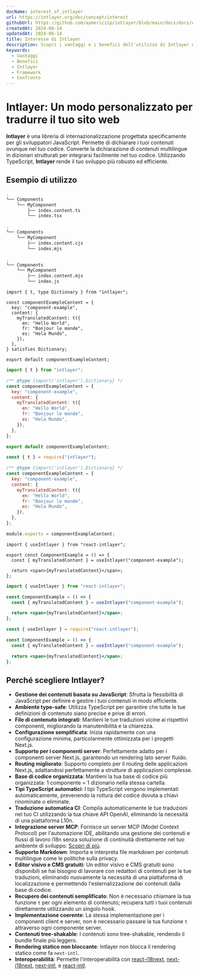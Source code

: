 ```yaml
---
docName: interest_of_intlayer
url: https://intlayer.org/doc/concept/interest
githubUrl: https://github.com/aymericzip/intlayer/blob/main/docs/docs/en/interest_of_intlayer.md
createdAt: 2024-08-14
updatedAt: 2024-08-14
title: Interesse di Intlayer
description: Scopri i vantaggi e i benefici dell'utilizzo di Intlayer nei tuoi progetti. Comprendi perché Intlayer si distingue tra altri framework.
keywords:
  - Vantaggi
  - Benefici
  - Intlayer
  - Framework
  - Confronto
---
```


# Intlayer: Un modo personalizzato per tradurre il tuo sito web

**Intlayer** è una libreria di internazionalizzazione progettata specificamente per gli sviluppatori JavaScript. Permette di dichiarare i tuoi contenuti ovunque nel tuo codice. Converte la dichiarazione di contenuti multilingue in dizionari strutturati per integrarsi facilmente nel tuo codice. Utilizzando TypeScript, **Intlayer** rende il tuo sviluppo più robusto ed efficiente.

## Esempio di utilizzo

```bash codeFormat="typescript"
.
└── Components
    └── MyComponent
        ├── index.content.ts
        └── index.tsx
```

```bash codeFormat="commonjs"
.
└── Components
    └── MyComponent
        ├── index.content.cjs
        └── index.mjs
```

```bash codeFormat="esm"
.
└── Components
    └── MyComponent
        ├── index.content.mjs
        └── index.js
```

```tsx fileName="./Components/MyComponent/index.content.ts" codeFormat="typescript"
import { t, type Dictionary } from "intlayer";

const componentExampleContent = {
  key: "component-example",
  content: {
    myTranslatedContent: t({
      en: "Hello World",
      fr: "Bonjour le monde",
      es: "Hola Mundo",
    }),
  },
} satisfies Dictionary;

export default componentExampleContent;
```

```jsx fileName="./Components/MyComponent/index.mjx" codeFormat="esm"
import { t } from "intlayer";

/** @type {import('intlayer').Dictionary} */
const componentExampleContent = {
  key: "component-example",
  content: {
    myTranslatedContent: t({
      en: "Hello World",
      fr: "Bonjour le monde",
      es: "Hola Mundo",
    }),
  },
};

export default componentExampleContent;
```

```jsx fileName="./Components/MyComponent/index.csx" codeFormat="commonjs"
const { t } = require("intlayer");

/** @type {import('intlayer').Dictionary} */
const componentExampleContent = {
  key: "component-example",
  content: {
    myTranslatedContent: t({
      en: "Hello World",
      fr: "Bonjour le monde",
      es: "Hola Mundo",
    }),
  },
};

module.exports = componentExampleContent;
```

```tsx fileName="./Components/MyComponent/index.tsx" codeFormat="typescript"
import { useIntlayer } from "react-intlayer";

export const ComponentExample = () => {
  const { myTranslatedContent } = useIntlayer("component-example");

  return <span>{myTranslatedContent}</span>;
};
```

```jsx fileName="./Components/MyComponent/index.mjx" codeFormat="esm"
import { useIntlayer } from "react-intlayer";

const ComponentExample = () => {
  const { myTranslatedContent } = useIntlayer("component-example");

  return <span>{myTranslatedContent}</span>;
};
```

```jsx fileName="./Components/MyComponent/index.csx" codeFormat="commonjs"
const { useIntlayer } = require("react-intlayer");

const ComponentExample = () => {
  const { myTranslatedContent } = useIntlayer("component-example");

  return <span>{myTranslatedContent}</span>;
};
```

## Perché scegliere Intlayer?

- **Gestione dei contenuti basata su JavaScript**: Sfrutta la flessibilità di JavaScript per definire e gestire i tuoi contenuti in modo efficiente.
- **Ambiente type-safe**: Utilizza TypeScript per garantire che tutte le tue definizioni di contenuto siano precise e prive di errori.
- **File di contenuto integrati**: Mantieni le tue traduzioni vicine ai rispettivi componenti, migliorando la manutenibilità e la chiarezza.
- **Configurazione semplificata**: Inizia rapidamente con una configurazione minima, particolarmente ottimizzata per i progetti Next.js.
- **Supporto per i componenti server**: Perfettamente adatto per i componenti server Next.js, garantendo un rendering lato server fluido.
- **Routing migliorato**: Supporto completo per il routing delle applicazioni Next.js, adattandosi perfettamente a strutture di applicazioni complesse.
- **Base di codice organizzata**: Mantieni la tua base di codice più organizzata: 1 componente = 1 dizionario nella stessa cartella.
- **Tipi TypeScript automatici**: I tipi TypeScript vengono implementati automaticamente, prevenendo la rottura del codice dovuta a chiavi rinominate o eliminate.
- **Traduzione automatica CI**: Compila automaticamente le tue traduzioni nel tuo CI utilizzando la tua chiave API OpenAI, eliminando la necessità di una piattaforma L10n.
- **Integrazione server MCP**: Fornisce un server MCP (Model Context Protocol) per l'automazione IDE, abilitando una gestione dei contenuti e flussi di lavoro i18n senza soluzione di continuità direttamente nel tuo ambiente di sviluppo. [Scopri di più](https://github.com/aymericzip/intlayer/blob/main/docs/docs/en/mcp_server.md).
- **Supporto Markdown**: Importa e interpreta file markdown per contenuti multilingue come le politiche sulla privacy.
- **Editor visivo e CMS gratuiti**: Un editor visivo e CMS gratuiti sono disponibili se hai bisogno di lavorare con redattori di contenuti per le tue traduzioni, eliminando nuovamente la necessità di una piattaforma di localizzazione e permettendo l'esternalizzazione dei contenuti dalla base di codice.
- **Recupero dei contenuti semplificato**: Non è necessario chiamare la tua funzione `t` per ogni elemento di contenuto; recupera tutti i tuoi contenuti direttamente utilizzando un singolo hook.
- **Implementazione coerente**: La stessa implementazione per i componenti client e server, non è necessario passare la tua funzione `t` attraverso ogni componente server.
- **Contenuti tree-shakable**: I contenuti sono tree-shakable, rendendo il bundle finale più leggero.
- **Rendering statico non bloccante**: Intlayer non blocca il rendering statico come fa `next-intl`.
- **Interoperabilità**: Permette l'interoperabilità con [react-i18next](https://github.com/aymericzip/intlayer/blob/main/docs/docs/en/intlayer_with_react-i18next.md), [next-i18next](https://github.com/aymericzip/intlayer/blob/main/docs/docs/en/intlayer_with_next-i18next.md), [next-intl](https://github.com/aymericzip/intlayer/blob/main/docs/docs/en/intlayer_with_next-intl.md), e [react-intl](https://github.com/aymericzip/intlayer/blob/main/docs/docs/en/intlayer_with_react-intl.md).
